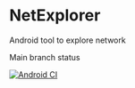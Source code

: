 # NetExplorer
Android tool to explore network

Main branch status

[![Android CI](https://github.com/reaper164/NetExplorer/actions/workflows/android.yml/badge.svg?branch=master)](https://github.com/reaper164/NetExplorer/actions/workflows/android.yml)
